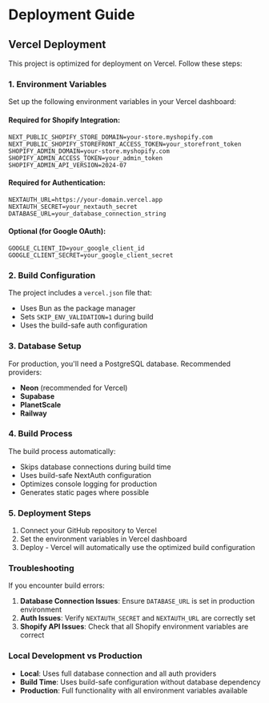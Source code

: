 # Deployment Guide

## Vercel Deployment

This project is optimized for deployment on Vercel. Follow these steps:

### 1. Environment Variables

Set up the following environment variables in your Vercel dashboard:

#### Required for Shopify Integration:
```
NEXT_PUBLIC_SHOPIFY_STORE_DOMAIN=your-store.myshopify.com
NEXT_PUBLIC_SHOPIFY_STOREFRONT_ACCESS_TOKEN=your_storefront_token
SHOPIFY_ADMIN_DOMAIN=your-store.myshopify.com
SHOPIFY_ADMIN_ACCESS_TOKEN=your_admin_token
SHOPIFY_ADMIN_API_VERSION=2024-07
```

#### Required for Authentication:
```
NEXTAUTH_URL=https://your-domain.vercel.app
NEXTAUTH_SECRET=your_nextauth_secret
DATABASE_URL=your_database_connection_string
```

#### Optional (for Google OAuth):
```
GOOGLE_CLIENT_ID=your_google_client_id
GOOGLE_CLIENT_SECRET=your_google_client_secret
```

### 2. Build Configuration

The project includes a `vercel.json` file that:
- Uses Bun as the package manager
- Sets `SKIP_ENV_VALIDATION=1` during build
- Uses the build-safe auth configuration

### 3. Database Setup

For production, you'll need a PostgreSQL database. Recommended providers:
- **Neon** (recommended for Vercel)
- **Supabase**
- **PlanetScale**
- **Railway**

### 4. Build Process

The build process automatically:
- Skips database connections during build time
- Uses build-safe NextAuth configuration
- Optimizes console logging for production
- Generates static pages where possible

### 5. Deployment Steps

1. Connect your GitHub repository to Vercel
2. Set the environment variables in Vercel dashboard
3. Deploy - Vercel will automatically use the optimized build configuration

### Troubleshooting

If you encounter build errors:

1. **Database Connection Issues**: Ensure `DATABASE_URL` is set in production environment
2. **Auth Issues**: Verify `NEXTAUTH_SECRET` and `NEXTAUTH_URL` are correctly set
3. **Shopify API Issues**: Check that all Shopify environment variables are correct

### Local Development vs Production

- **Local**: Uses full database connection and all auth providers
- **Build Time**: Uses build-safe configuration without database dependency
- **Production**: Full functionality with all environment variables available
